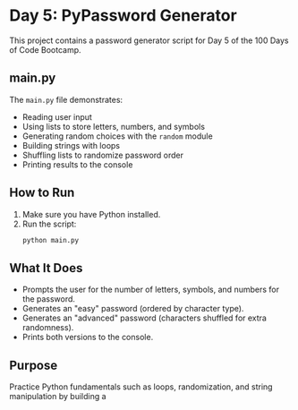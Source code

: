 # Day 5: PyPassword Generator

This project contains a password generator script for Day 5 of the 100 Days of Code Bootcamp.

## main.py

The `main.py` file demonstrates:

- Reading user input
- Using lists to store letters, numbers, and symbols
- Generating random choices with the `random` module
- Building strings with loops
- Shuffling lists to randomize password order
- Printing results to the console

## How to Run

1. Make sure you have Python installed.
2. Run the script:
   ```bash
   python main.py
   ```

## What It Does

- Prompts the user for the number of letters, symbols, and numbers for the password.
- Generates an "easy" password (ordered by character type).
- Generates an "advanced" password (characters shuffled for extra randomness).
- Prints both versions to the console.

## Purpose

Practice Python fundamentals such as loops, randomization, and string manipulation by building a
